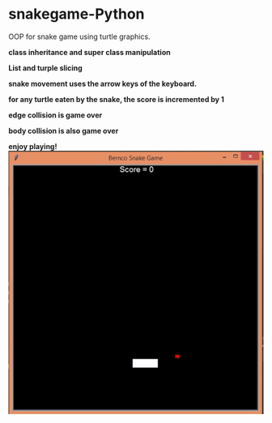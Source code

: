# snakegame-Python
OOP for snake game using turtle graphics.

<b /> class inheritance and super class manipulation

<b /> List and turple slicing

<b /> snake movement uses the arrow keys of the keyboard.

<b /> for any turtle eaten by the snake, the score is incremented by 1

<b /> edge collision is game over

<b /> body collision is also game over

<b /> enjoy playing!
![](Snake-animi.gif)
